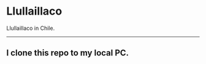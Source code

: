 Llullaillaco
============

Llullaillaco in Chile.

------------
I clone this repo to my local PC.
------------
